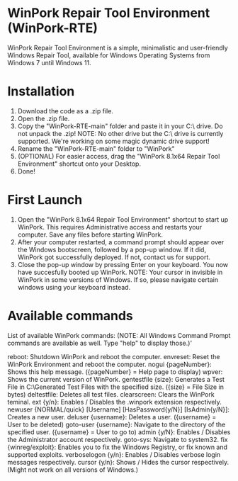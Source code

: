 # WinPork Repair Tool Environment (WinPork-RTE)
 WinPork Repair Tool Environment is a simple, minimalistic and user-friendly Windows Repair Tool, available for Windows Operating Systems from Windows 7 until Windows 11.

# Installation
1. Download the code as a .zip file.
2. Open the .zip file. 
3. Copy the "WinPork-RTE-main" folder and paste it in your C:\ drive. Do not unpack the .zip! 
NOTE: No other drive but the C:\ drive is currently supported. We're working on some magic dynamic drive support!
4. Rename the "WinPork-RTE-main" folder to "WinPork"
5. (OPTIONAL) For easier access, drag the "WinPork 8.1x64 Repair Tool Environment" shortcut onto your Desktop.
6. Done!

# First Launch
1. Open the "WinPork 8.1x64 Repair Tool Environment" shortcut to start up WinPork. This requires Administrative access and restarts your computer. Save any files before starting WinPork.
2. After your computer restarted, a command prompt should appear over the Windows bootscreen, followed by a pop-up window. If it did, WinPork got successfully deployed. If not, contact us for support.
3. Close the pop-up window by pressing Enter on your keyboard. You now have succesfully booted up WinPork.
NOTE: Your cursor in invisible in WinPork in some versions of Windows. If so, please navigate certain windows using your keyboard instead.

# Available commands
List of available WinPork commands: (NOTE: All Windows Command Prompt commands are available as well. Type "help" to display those.)'

reboot: Shutdown WinPork and reboot the computer. 
envreset: Reset the WinPork Environment and reboot the computer.
nogui {pageNumber}: Shows this help message. ({pageNumber} = Help page to display)
wpver: Shows the current version of WinPork.
gentestfile {size}: Generates a Test File in C:\Generated Test Files with the specified size. ({size} = File Size in bytes)
deltestfile: Deletes all test files.
clearscreen: Clears the WinPork teminal.
ext {y/n}: Enables / Disables the .winpork extension respectively.
newuser {NORMAL/quick} [Username] [HasPassword{y/N}] [IsAdmin{y/N}]: Creates a new user.
deluser {username}: Deletes a user. ({username} = User to be deleted)
goto-user {username}: Navigate to the directory of the specified user. ({username} = User to go to)
admin {y/N}: Enables / Disables the Administrator account respectively.
goto-sys: Navigate to system32.
fix {winreg/exploit}: Enables you to fix the Windows Registry, or fix known and supported exploits.
verboselogon {y/n}: Enables / Disables verbose login messages respectively.
cursor {y/n}: Shows / Hides the cursor respectively. (Might not work on all versions of Windows.)
